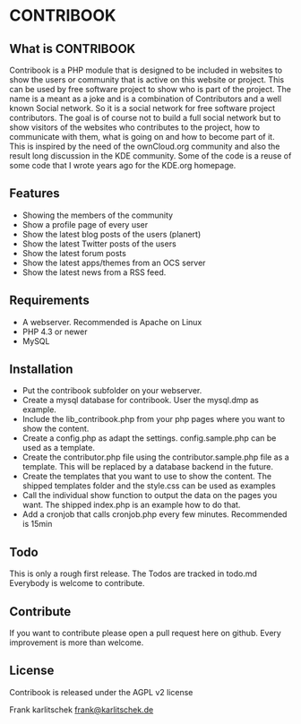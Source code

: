 # CONTRIBOOK


## What is CONTRIBOOK
Contribook is a PHP module that is designed to be included in websites to show the users or community that is active on this website or project. This can be used by free software project to show who is part of the project. The name is a meant as a joke and is a combination of Contributors and a well known Social network. So it is a social network for free software project contributors. The goal is of course not to build a full social network but to show visitors of the websites who contributes to the project, how to communicate with them,  what is going on and how to become part of it. This is inspired by the need of the ownCloud.org community and also the result long discussion in the KDE community. Some of the code is a reuse of some code that I wrote years ago for the KDE.org homepage.


## Features
* Showing the members of the community
* Show a profile page of every user
* Show the latest blog posts of the users (planert)
* Show the latest Twitter posts of the users
* Show the latest forum posts
* Show the latest apps/themes from an OCS server
* Show the latest news from a RSS feed.


## Requirements
* A webserver. Recommended is Apache on Linux
* PHP 4.3 or newer
* MySQL


## Installation
* Put the contribook subfolder on your webserver.
* Create a mysql database for contribook. User the mysql.dmp as example.
* Include the lib_contribook.php from your php pages where you want to show the content.
* Create a config.php as adapt the settings. config.sample.php can be used as a template.
* Create the contributor.php file using the contributor.sample.php file as a template. This will be replaced by a database backend in the future.
* Create the templates that you want to use to show the content. The shipped templates folder and the style.css can be used as examples
* Call the individual show function to output the data on the pages you want. The shipped index.php is an example how to do that.
* Add a cronjob that calls cronjob.php every few minutes. Recommended is 15min


## Todo
This is only a rough first release. The Todos are tracked in todo.md Everybody is welcome to contribute. 


## Contribute
If you want to contribute please open a pull request here on github. Every improvement is more than welcome.


## License
Contribook is released under the AGPL v2 license



Frank karlitschek
frank@karlitschek.de

